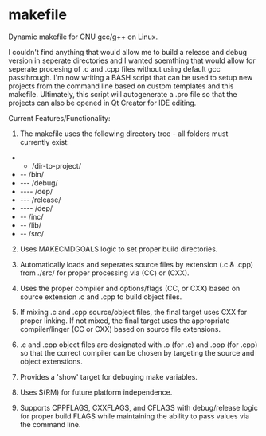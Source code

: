 makefile
========

Dynamic makefile for GNU gcc/g++ on Linux.

I couldn't find anything that would allow me to build a release and debug version in seperate directories and I wanted soemthing that would allow for seperate procesing of .c and .cpp files without using default gcc passthrough.  I'm now writing a BASH script that can be used to setup new projects from the command line based on custom templates and this makefile.  Ultimately, this script will autogenerate a .pro file so that the projects can also be opened in Qt Creator for IDE editing.

Current Features/Functionality:

1. The makefile uses the following directory tree - all folders must currently exist:

* - /dir-to-project/
* -- /bin/
* --- /debug/
* ---- /dep/
* --- /release/
* ---- /dep/
* -- /inc/
* -- /lib/
* -- /src/

2. Uses MAKECMDGOALS logic to set proper build directories.

3. Automatically loads and seperates source files by extension (.c & .cpp) from ./src/ for proper processing via (CC) or (CXX).

4. Uses the proper compiler and options/flags (CC, or CXX) based on source extension .c and .cpp to build object files.

5. If mixing .c and .cpp source/object files, the final target uses CXX for proper linking.  If not mixed, the final target uses the appropriate compiler/linger (CC or CXX) based on source file extensions.

6. .c and .cpp object files are designated with .o (for .c) and .opp (for .cpp) so that the correct compiler can be chosen by targeting the source and object extenstions.

7. Provides a 'show' target for debuging make variables.

8. Uses $(RM) for future platform independence.

9. Supports CPPFLAGS, CXXFLAGS, and CFLAGS with debug/release logic for proper build FLAGS while maintaining the ability to pass values via the command line.
